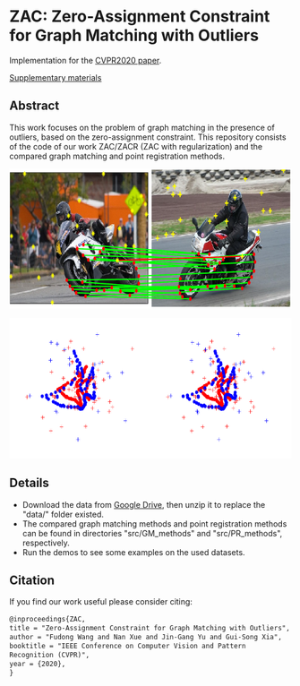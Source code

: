 # ZAC: Zero-Assignment Constraint for Graph Matching with Outliers
Implementation for the [CVPR2020 paper](http://openaccess.thecvf.com/content_CVPR_2020/papers/Wang_Zero-Assignment_Constraint_for_Graph_Matching_With_Outliers_CVPR_2020_paper.pdf).

[Supplementary materials](http://openaccess.thecvf.com/content_CVPR_2020/supplemental/Wang_Zero-Assignment_Constraint_for_CVPR_2020_supplemental.pdf)
 
 ## Abstract
 This work focuses on the problem of graph matching in the presence of outliers, based on the zero-assignment constraint. This repository consists of the code of our work ZAC/ZACR (ZAC with regularization) and the compared graph matching and point registration methods.
 
<p align="center">
<img src="save/fig1.png" height="250" >
<p>
 <p align="center">
<img src="save/nonrigid.gif" height="250" >
<p>
 
 ## Details
 - Download the data from [Google Drive](https://drive.google.com/file/d/1-b_d_mMnyn7a7SwPsQOukk6ofTrHfw31/view?usp=sharing), then unzip it to replace the "data/" folder existed.
 - The compared graph matching methods and point registration methods can be found in directories "src/GM_methods" and "src/PR_methods", respectively.
 - Run the demos to see some examples on the used datasets.
 
 ## Citation
 If you find our work useful please consider citing:
```
@inproceedings{ZAC,
title = "Zero-Assignment Constraint for Graph Matching with Outliers",
author = "Fudong Wang and Nan Xue and Jin-Gang Yu and Gui-Song Xia",
booktitle = "IEEE Conference on Computer Vision and Pattern Recognition (CVPR)",
year = {2020},
}
```
